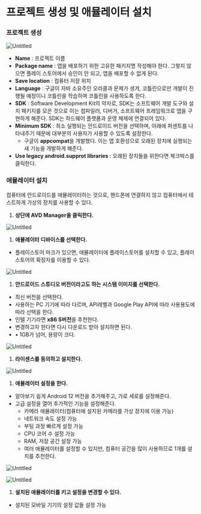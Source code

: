 # 프로젝트 생성 및 애뮬레이터 설치

### 프로젝트 생성

![Untitled](https://s3-us-west-2.amazonaws.com/secure.notion-static.com/d54ef182-b5e4-4015-8a69-d0572c0eae08/Untitled.png)

- **Name** : 프로젝트 이름
- **Package name** : 앱을 배포하기 위한 고유한 패키지명 작성해야 한다. 그렇지 않으면 플레이 스토어에서 승인이 안 되고, 앱을 배포할 수 없게 된다.
- **Save location** : 컴퓨터 저장 위치
- **Language** : 구글이 자바 소유주인 오라클과 문제가 생겨, 코틀린으로만 개발이 진행될 예정이니 코틀린을 학습하며 코틀린을 사용하도록 한다.
- **SDK** : Software Development Kit의 약자로, SDK는 소프트웨어 개발 도구와 설치 패키지를 모은 것으로 이는 컴파일러, 디버거, 소프트웨어 프레임워크로 앱을 구현하게 해준다. SDK는 하드웨어 플랫폼과 운영 체제에 연결되어 있다.
- **Minimum SDK** : 최소 실행되는 안드로이드 버전을 선택하며, 아래에 퍼센트를 나타내주기 때문에 대부분의 사용자가 사용할 수 있도록 설정한다.
  - 구글이 **appcompat**을 개발했다. 이는 앱 호환성으로 오래된 장치에 실행되는 새 기능을 개발하게 해준다.
- **Use legacy android.supprot libraries** : 오래된 장치들을 위한다면 체크박스를 클릭한다.

### 애뮬레이터 설치

컴퓨터에 안드로이드를 애뮬레이터하는 것으로, 핸드폰에 연결하지 않고 컴퓨터에서 테스트하게 가상의 장치를 사용할 수 있다.

1. **상단에 AVD Manager을 클릭한다.**

![Untitled](https://s3-us-west-2.amazonaws.com/secure.notion-static.com/c33b2c28-ac87-414c-b00b-169ee742e496/Untitled.png)

1. **애뮬레이터 디바이스를 선택한다.**

- 플레이스토어 마크가 있으면, 애뮬레이터에 플레이스토어를 설치할 수 있고, 플레이스토어의 확장자를 이용할 수 있다.

![Untitled](https://s3-us-west-2.amazonaws.com/secure.notion-static.com/1ab6ac13-7497-4aac-b658-8562cbe43ecf/Untitled.png)

1. **안드로이드 스튜디오 버전이라고도 하는 시스템 이미지를 선택한다.**

- 최신 버전을 선택한다.
- 사용하는 PC 기기에 따라 다르며, API레벨과 Google Play API에 따라 사용용도에 따라 선택을 한다.
- 인텔 기기라면 **x86 S버전**을 추천한다.
- 변경하고자 한다면 다시 다운로드 받아 설치하면 된다.
- • 1GB가 넘어, 용량이 크다.

![Untitled](https://s3-us-west-2.amazonaws.com/secure.notion-static.com/6c65139b-e93d-462a-9190-927ec16bd56d/Untitled.png)

1. **라이센스를 동의하고 설치한다.**

![Untitled](https://s3-us-west-2.amazonaws.com/secure.notion-static.com/80f95e4e-1b8f-4763-82c6-73ef08fe6701/Untitled.png)

1. **애뮬레이터 설정을 한다.**

- 알아보기 쉽게 Android 12 버전을 추가해주고, 가로 세로를 설정해준다.
- 고급 설정을 열어 추가적인 기능을 설정해준다.
  - 카메라 애뮬레이터(컴퓨터에 설치된 카메라를 가상 장치에 이용 가능)
  - 네트워크 속도 설정 가능
  - 부팅 과정 빠르게 설정 가능
  - CPU 코어 수 설정 가능
  - RAM, 저장 공간 설정 가능
  - 여러 애뮬레이터를 설정할 수 있지만, 컴퓨터 공간을 많이 사용하므로 1개를 설치를 추천한다.

![Untitled](https://s3-us-west-2.amazonaws.com/secure.notion-static.com/9eb20102-3e95-4910-8f3d-8a898202f4d8/Untitled.png)

![Untitled](https://s3-us-west-2.amazonaws.com/secure.notion-static.com/06d2ddef-1ec7-4193-97be-07f11c3283cb/Untitled.png)

1. **설치된 애뮬레이터를 키고 설정을 변경할 수 있다.**

- 설치된 모바일 기기의 설정 값들 설정 가능

